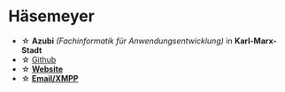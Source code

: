 # Häsemeyer

- ☆ **Azubi** *(Fachinformatik für Anwendungsentwicklung)* in **Karl-Marx-Stadt**
- ☆ [Github](https://github.com/haesemeyer-gh)
- ☆ **[Website](https://haesemeyer.codeberg.page)**
- ☆ **[Email/XMPP](mailto:haesemeyer@mailbox.org)**